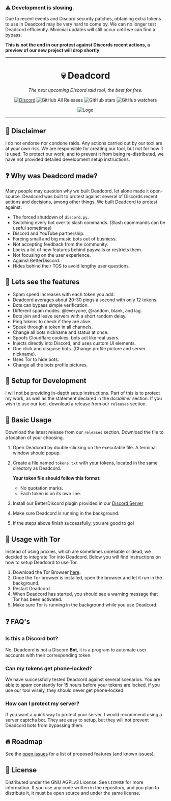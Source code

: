 
### ⚠️ Development is slowing.

Due to recent events and Discord security patches, obtaining extra tokens to use in Deadcord may be very hard to come by.
We can no longer test Deadcord efficiently. Minimial updates will still occur until we can find a bypass.

**This is not the end in our protest against Discords recent actions, a preview of our new project will drop shortly**

---

<div align="center">

# 💀 Deadcord
*The next upcoming Discord raid tool, the best for free.*

[![Discord](https://discordapp.com/api/guilds/899049148895072276/widget.png?style=shield)](https://discord.gg/J4jY6Zp7A3)
![GitHub All Releases](https://img.shields.io/github/downloads/Galaxzy345/Deadcord/total?color=black) ![GitHub stars](https://img.shields.io/github/stars/Galaxzy345/Deadcord?style=social) ![GitHub watchers](https://img.shields.io/github/watchers/Galaxzy345/Deadcord?style=social)

<img src="https://cdn.discordapp.com/attachments/899082222257188905/900996499289309184/LOGO2.png" alt="Logo">

</div>

---

## 🚨 Disclaimer
I do not endorse nor condone raids. Any actions carried out by our tool are at your own risk. We are responsible for creating our tool, but not for how it is used.
To protect our work, and to prevent it from being re-distributed, we have not provided detailed development setup instructions.

## ❓ Why was Deadcord made?
Many people may question why we built Deadcord, let alone made it open-source. Deadcord was built to protest against several of Discords recent actions and decisions, among other things. We built Deadcord to protest against:

* The forced shutdown of `discord.py`.
* Switching every bot over to slash commands. (Slash caommands can be useful sometimes)
* Discord and YouTube partnership.
* Forcing small and big music bots out of busniess. 
* Not accepting feedback from the community.
* Locks a lot of new features behind paywalls or restricts them.
* Not focusing on the user experience.
* Against BetterDiscord.
* Hides behind their TOS to avoid lengthy user questions.

## 🚀 Lets see the features
* Spam speed increases with each token you add.
* Deadcord averages about 20-30 pings a second with only 12 tokens.
* Bots can bypass simple verification.
* Different spam modes: @everyone, @random, blank, and lag. 
* Bots join and leave servers with a short random delay. 
* Ping tokens to check if they are alive.
* Speak through a token in all channels.
* Change all bots nickname and status at once.
* Spoofs Cloudflare cookies, bots act like real users.
* Injects directly into Discord, and uses custom UI elements.
* One click and disguise bots. (Change profile picture and server nickname).
* Uses Tor to hide bots.
* Change all the bots profile pictures.

## 🏁 Setup for Development

I will not be providing in-depth setup instructions. Part of this is to protect my work, as well as the statement declared in the *dsclaimer* section. If you wish to use our tool, download a release from our `releases` section.

## 🧰 Basic Usage

Download the latest release from our `releases` section. Download the file to a location of your choosing.

1. Open Deadcord by double-clicking on the executable file. A terminal window should popup.

2. Create a file named `tokens.txt` with your tokens, located in the same directory as Deadcord.
   
   **Your token file should follow this format:**
    * No quotation marks.
    * Each token is on its own line.
    
3. Install our BetterDiscord plugin provided in our [Discord Server](https://discord.gg/J4jY6Zp7A3)

4. Make sure Deadcord is running in the background.

4. If the steps above finish successfully, you are good to go!

## 🧅 Usage with Tor
Instead of using proxies, which are sometimes unreliable or dead, we decided to integrate Tor into Deadcord. Below you will find instructions on how to setup Deadcord to use Tor.
1. Download the Tor Browser [here](https://www.torproject.org/download/).
2. Once the Tor browser is installed, open the browser and let it run in the background.
3. Restart Deadcord.
4. When Deadcord has started, you should see a warning message that Tor has been activated.
5. Make sure Tor is running in the background while you use Deadcord.

## ❓ FAQ's
### Is this a Discord bot?
No, Deadcord is not a Discord **Bot**, it is a program to automate user accounts with their corresponding token.

### Can my tokens get phone-locked?
We have successfully tested Deadcord against several scenarios. You are able to spam constantly for 15 hours before your tokens are locked. if you use our tool wisely, they should never get phone-locked.

### How can I protect my server?
If you want a quick way to protect your server, I would recommend using a server captcha bot. They are easy to setup, but they will not prevent Deadcord bots from bypassing them.

## 🔥 Roadmap

See the [open issues](https://github.com/Galaxzy345/Deadcord/issues) for a list of proposed features (and known issues).

## 📜 License

Distributed under the GNU AGPLv3 License. See `LICENSE` for more information. If you use any code written in the repository, and you plan to distribute it, it must be open source and under the same license.